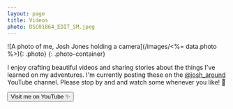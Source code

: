 ```yaml
---
layout: page
title: Videos
photo: DSC01864_EDIT_SM.jpeg
---
```


![A photo of me, Josh Jones holding a camera](/images/<%= data.photo %>){: .photo}
{: .photo-container}

I enjoy crafting beautiful videos and sharing stories about the things I've learned on my adventures. I'm currently posting these on the <a href="https://www.youtube.com/@josh_around/videos" target="_blank">@josh_around</a>  YouTube channel.
Please stop by and and watch some whenever you like! 🍿

<div class="d-flex">
  <button class="cta-button js-youtube-button">Visit me on YouTube ✨</button>
</div>
